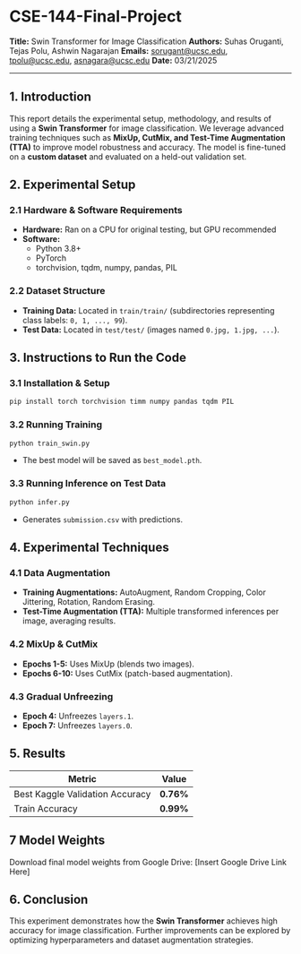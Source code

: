 # CSE-144-Final-Project

**Title:** Swin Transformer for Image Classification
**Authors:** Suhas Oruganti, Tejas Polu, Ashwin Nagarajan 
**Emails:** sorugant@ucsc.edu, tpolu@ucsc.edu, asnagara@ucsc.edu
**Date:** 03/21/2025  

---  

## **1. Introduction**  
This report details the experimental setup, methodology, and results of using a **Swin Transformer** for image classification. We leverage advanced training techniques such as **MixUp, CutMix, and Test-Time Augmentation (TTA)** to improve model robustness and accuracy. The model is fine-tuned on a **custom dataset** and evaluated on a held-out validation set.  

## **2. Experimental Setup**  
### **2.1 Hardware & Software Requirements**  
- **Hardware:** Ran on a CPU for original testing, but GPU recommended
- **Software:**  
  - Python 3.8+  
  - PyTorch  
  - torchvision, tqdm, numpy, pandas, PIL  

### **2.2 Dataset Structure**  
- **Training Data:** Located in `train/train/` (subdirectories representing class labels: `0, 1, ..., 99`).  
- **Test Data:** Located in `test/test/` (images named `0.jpg, 1.jpg, ...`).  

## **3. Instructions to Run the Code**  
### **3.1 Installation & Setup**  
```bash  
pip install torch torchvision timm numpy pandas tqdm PIL  
```  
### **3.2 Running Training**  
```bash  
python train_swin.py  
```  
- The best model will be saved as `best_model.pth`.  

### **3.3 Running Inference on Test Data**  
```bash  
python infer.py  
```  
- Generates `submission.csv` with predictions.  

## **4. Experimental Techniques**  
### **4.1 Data Augmentation**  
- **Training Augmentations:** AutoAugment, Random Cropping, Color Jittering, Rotation, Random Erasing.  
- **Test-Time Augmentation (TTA):** Multiple transformed inferences per image, averaging results.  

### **4.2 MixUp & CutMix**  
- **Epochs 1-5:** Uses MixUp (blends two images).  
- **Epochs 6-10:** Uses CutMix (patch-based augmentation).  

### **4.3 Gradual Unfreezing**  
- **Epoch 4:** Unfreezes `layers.1`.  
- **Epoch 7:** Unfreezes `layers.0`.  

## **5. Results**  
| Metric | Value |  
|--------|--------|  
| Best Kaggle Validation Accuracy | **0.76%** |
| Train Accuracy | **0.99%** |

## **7 Model Weights**
Download final model weights from Google Drive: [Insert Google Drive Link Here]

## **6. Conclusion**  
This experiment demonstrates how the **Swin Transformer** achieves high accuracy for image classification. Further improvements can be explored by optimizing hyperparameters and dataset augmentation strategies.  

